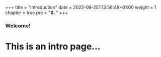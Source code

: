 +++
title = "Introduction"
date = 2022-08-25T13:56:48+01:00
weight = 1
chapter = true
pre = "<b>X. </b>"
+++

<!-- ---
weight: 1
bookFlatSection: true
title: "Introduction"
--- -->

### Welcome!

# This is an intro page...